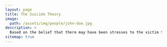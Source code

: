 ```yaml
---
layout: page
title: The Suicide Theory
image: 
  path: /assets/img/people/john-doe.jpg
description: >
  Based on the belief that there may have been stresses to the victim that were unknown to family and friends.
sitemap: true
---
```

